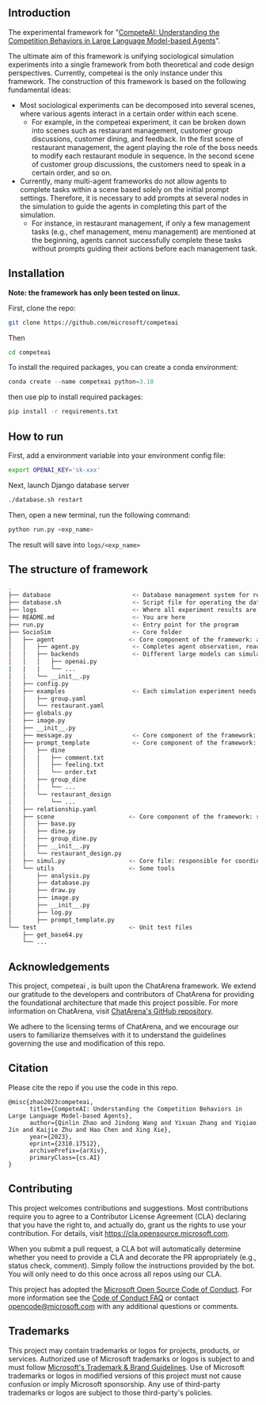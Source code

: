 ## Introduction

The experimental framework for "[CompeteAI: Understanding the Competition Behaviors in Large Language Model-based Agents](https://arxiv.org/abs/2310.17512)". 

The ultimate aim of this framework is unifying sociological simulation experiments into a single framework from both theoretical and code design perspectives. Currently, competeai is the only instance under this framework. The construction of this framework is based on the following fundamental ideas:

- Most sociological experiments can be decomposed into several scenes, where various agents interact in a certain order within each scene.
  - For example, in the competeai experiment, it can be broken down into scenes such as restaurant management, customer group discussions, customer dining, and feedback. In the first scene of restaurant management, the agent playing the role of the boss needs to modify each restaurant module in sequence. In the second scene of customer group discussions, the customers need to speak in a certain order, and so on.
- Currently, many multi-agent frameworks do not allow agents to complete tasks within a scene based solely on the initial prompt settings. Therefore, it is necessary to add prompts at several nodes in the simulation to guide the agents in completing this part of the simulation.
  - For instance, in restaurant management, if only a few management tasks (e.g., chef management, menu management) are mentioned at the beginning, agents cannot successfully complete these tasks without prompts guiding their actions before each management task.


## Installation

**Note: the framework has only been tested on linux.**

First, clone the repo:

```bash
git clone https://github.com/microsoft/competeai
```

Then

```bash
cd competeai
```

To install the required packages, you can create a conda environment:

```powershell
conda create --name competeai python=3.10
```

then use pip to install required packages:

```bash
pip install -r requirements.txt
```

## How to run

First, add a environment variable into your environment config file:

```bash
export OPENAI_KEY='sk-xxx'
```

Next, launch Django database server

```bash
./database.sh restart
```

Then, open a new terminal, run the following command: 

```bash
python run.py <exp_name>
```

The result will save into `logs/<exp_name>`

## The structure of framework

```bash
.
├── database                       <- Database management system for restaurant simulation
├── database.sh                    <- Script file for operating the database
├── logs                           <- Where all experiment results are recorded, part of the pipeline
├── README.md                      <- You are here
├── run.py                         <- Entry point for the program
├── SocioSim                       <- Core folder
│   ├── agent                     <- Core component of the framework: agent. Allows for setting up more complex agent structures
│   │   ├── agent.py               <- Completes agent observation, reaction, and execution model (essentially the process of inputting a prompt and outputting a response)
│   │   ├── backends               <- Different large models can simulate an agent, but gpt4 is generally used
│   │   │   ├── openai.py
|   |   |   └── ...
│   │   └── __init__.py
│   ├── config.py
│   ├── examples                   <- Each simulation experiment needs such a configuration file, specifying the participating agents, their roles, and the supporting LLMs
│   │   ├── group.yaml
│   │   └── restaurant.yaml
│   ├── globals.py
│   ├── image.py
│   ├── __init__.py
│   ├── message.py                 <- Core component of the framework: message. Every response made by an agent counts as a message, which includes the content of the response, the owner (agent) of the message, who can see the message, etc.
│   ├── prompt_template            <- Core component of the framework: prompt template. Prompts needed in the interaction process are given to agents at appropriate times to guide their actions
│   │   ├── dine
│   │   │   ├── comment.txt
│   │   │   ├── feeling.txt
│   │   │   └── order.txt
│   │   ├── group_dine
│   │   │   └── ...
│   │   └── restaurant_design
│   │       └── ...
│   ├── relationship.yaml
│   ├── scene                     <- Core component of the framework: scene. Each scene implements a sequence of agent interactions, such as a discussion phase among multiple customers.
│   │   ├── base.py
│   │   ├── dine.py
│   │   ├── group_dine.py
│   │   ├── __init__.py
│   │   └── restaurant_design.py
│   ├── simul.py                  <- Core file: responsible for coordinating multiple scenes to run, allowing scenes to run in any order
│   └── utils                     <- Some tools
│       ├── analysis.py
│       ├── database.py
│       ├── draw.py
│       ├── image.py
│       ├── __init__.py
│       ├── log.py
│       ├── prompt_template.py
└── test                          <- Unit test files
    ├── get_base64.py
    └── ...
```

## Acknowledgements

This project, competeai , is built upon the ChatArena framework. We extend our gratitude to the developers and contributors of ChatArena for providing the foundational architecture that made this project possible. For more information on ChatArena, visit [ChatArena's GitHub repository](https://github.com/Farama-Foundation/chatarena).

We adhere to the licensing terms of ChatArena, and we encourage our users to familiarize themselves with it to understand the guidelines governing the use and modification of this repo.

## Citation
Please cite the repo if you use the code in this repo.

```Plain Text
@misc{zhao2023competeai,
      title={CompeteAI: Understanding the Competition Behaviors in Large Language Model-based Agents}, 
      author={Qinlin Zhao and Jindong Wang and Yixuan Zhang and Yiqiao Jin and Kaijie Zhu and Hao Chen and Xing Xie},
      year={2023},
      eprint={2310.17512},
      archivePrefix={arXiv},
      primaryClass={cs.AI}
}
```

## Contributing

This project welcomes contributions and suggestions.  Most contributions require you to agree to a
Contributor License Agreement (CLA) declaring that you have the right to, and actually do, grant us
the rights to use your contribution. For details, visit https://cla.opensource.microsoft.com.

When you submit a pull request, a CLA bot will automatically determine whether you need to provide
a CLA and decorate the PR appropriately (e.g., status check, comment). Simply follow the instructions
provided by the bot. You will only need to do this once across all repos using our CLA.

This project has adopted the [Microsoft Open Source Code of Conduct](https://opensource.microsoft.com/codeofconduct/).
For more information see the [Code of Conduct FAQ](https://opensource.microsoft.com/codeofconduct/faq/) or
contact [opencode@microsoft.com](mailto:opencode@microsoft.com) with any additional questions or comments.

## Trademarks

This project may contain trademarks or logos for projects, products, or services. Authorized use of Microsoft 
trademarks or logos is subject to and must follow 
[Microsoft's Trademark & Brand Guidelines](https://www.microsoft.com/en-us/legal/intellectualproperty/trademarks/usage/general).
Use of Microsoft trademarks or logos in modified versions of this project must not cause confusion or imply Microsoft sponsorship.
Any use of third-party trademarks or logos are subject to those third-party's policies.
